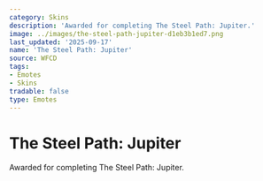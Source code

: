 ```yaml
---
category: Skins
description: 'Awarded for completing The Steel Path: Jupiter.'
image: ../images/the-steel-path-jupiter-d1eb3b1ed7.png
last_updated: '2025-09-17'
name: 'The Steel Path: Jupiter'
source: WFCD
tags:
- Emotes
- Skins
tradable: false
type: Emotes
---
```


# The Steel Path: Jupiter

Awarded for completing The Steel Path: Jupiter.

